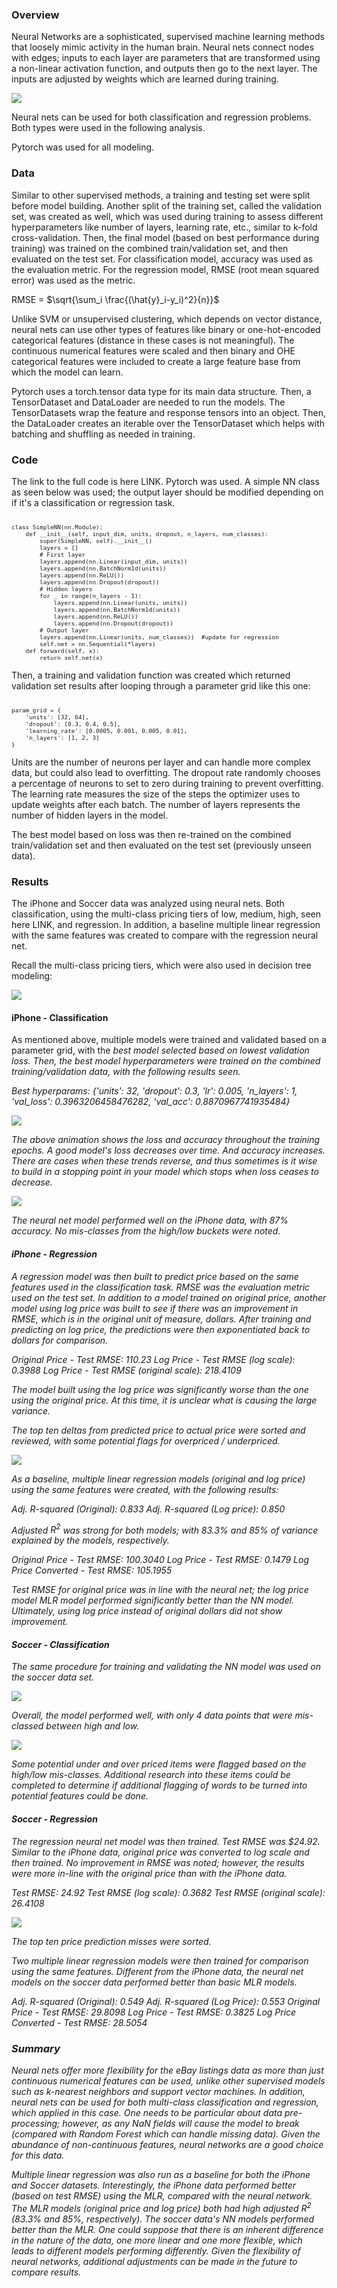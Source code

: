 ### Overview

Neural Networks are a sophisticated, supervised machine learning methods that loosely mimic activity in the human brain.  Neural nets connect nodes with edges; inputs to each layer are parameters that are transformed using a non-linear activation function, and outputs then go to the next layer.  The inputs are adjusted by weights which are learned during training.  

![](images/5/nn_graph.png)

Neural nets can be used for both classification and regression problems.  Both types were used in the following analysis.

Pytorch was used for all modeling.

### Data

Similar to other supervised methods, a training and testing set were split before model building.  Another split of the training set, called the validation set, was created as well, which was used during training to assess different hyperparameters like number of layers, learning rate, etc., similar to k-fold cross-validation.  Then, the final model (based on best performance during training) was trained on the combined train/validation set, and then evaluated on the test set.  For classification model, accuracy was used as the evaluation metric.  For the regression model, RMSE (root mean squared error) was used as the metric.

RMSE = $\sqrt{\sum_i \frac{(\hat{y}_i-y_i)^2}{n}}$


Unlike SVM or unsupervised clustering, which depends on vector distance, neural nets can use other types of features like binary or one-hot-encoded categorical features (distance in these cases is not meaningful).  The continuous numerical features were scaled and then binary and OHE categorical features were included to create a large feature base from which the model can learn.

Pytorch uses a torch.tensor data type for its main data structure.  Then, a TensorDataset and DataLoader are needed to run the models.  The TensorDatasets wrap the feature and response tensors into an object.  Then, the DataLoader creates an iterable over the TensorDataset which helps with batching and shuffling as needed in training.


### Code

The link to the full code is here LINK.  Pytorch was used.  A simple NN class as seen below was used; the output layer should be modified depending on if it's a classification or regression task.

<pre style="font-size: 11px;"><code class="language-python">
class SimpleNN(nn.Module):
    def __init__(self, input_dim, units, dropout, n_layers, num_classes):
        super(SimpleNN, self).__init__()
        layers = []
        # First layer
        layers.append(nn.Linear(input_dim, units))
        layers.append(nn.BatchNorm1d(units)) 
        layers.append(nn.ReLU())
        layers.append(nn.Dropout(dropout))
        # Hidden layers
        for _ in range(n_layers - 1):
            layers.append(nn.Linear(units, units))
            layers.append(nn.BatchNorm1d(units)) 
            layers.append(nn.ReLU())
            layers.append(nn.Dropout(dropout))
        # Output layer
        layers.append(nn.Linear(units, num_classes))  #update for regression
        self.net = nn.Sequential(*layers)
    def forward(self, x):
        return self.net(x)
</code></pre>

Then, a training and validation function was created which returned validation set results after looping through a parameter grid like this one:

<pre style="font-size: 11px;"><code class="language-python">
param_grid = {
    'units': [32, 64],
    'dropout': [0.3, 0.4, 0.5],
    'learning_rate': [0.0005, 0.001, 0.005, 0.01],
    'n_layers': [1, 2, 3]
}
</code></pre>

Units are the number of neurons per layer and can handle more complex data, but could also lead to overfitting.  The dropout rate randomly chooses a percentage of neurons to set to zero during training to prevent overfitting.  The learning rate measures the size of the steps the optimizer uses to update weights after each batch. The number of layers represents the number of hidden layers in the model.  

The best model based on loss was then re-trained on the combined train/validation set and then evaluated on the test set (previously unseen data).  


### Results
The iPhone and Soccer data was analyzed using neural nets.  Both classification, using the multi-class pricing tiers of low, medium, high, seen here LINK, and regression.  In addition, a baseline multiple linear regression with the same features was created to compare with the regression neural net.

Recall the multi-class pricing tiers, which were also used in decision tree modeling:

![](images/5/pricing_tiers.png)

#### iPhone - Classification

As mentioned above, multiple models were trained and validated based on a parameter grid, with the <em>best<em> model selected based on lowest validation loss.  Then, the best model hyperparameters were trained on the combined training/validation data, with the following results seen.

Best hyperparams: {'units': 32, 'dropout': 0.3, 'lr': 0.005, 'n_layers': 1, 'val_loss': 0.3963206458476282, 'val_acc': 0.8870967741935484}

![](images/5/training_progress.gif)

The above animation shows the loss and accuracy throughout the training epochs.  A good model's loss decreases over time.  And accuracy increases.  There are cases when these trends reverse, and thus sometimes is it wise to build in a stopping point in your model which stops when loss ceases to decrease. 

![](images/5/cm_nn_iphone.png)

The neural net model performed well on the iPhone data, with 87% accuracy.  No mis-classes from the high/low buckets were noted.  

#### iPhone - Regression
A regression model was then built to predict price based on the same features used in the classification task.  RMSE was the evaluation metric used on the test set.  In addition to a model trained on original price, another model using log price was built to see if there was an improvement in RMSE, which is in the original unit of measure, dollars.  After training and predicting on log price, the predictions were then exponentiated back to dollars for comparison.


Original Price - Test RMSE: 110.23
Log Price - Test RMSE (log scale): 0.3988
Log Price - Test RMSE (original scale): 218.4109

The model built using the log price was significantly worse than the one using the original price.  At this time, it is unclear what is causing the large variance.  

The top ten deltas from predicted price to actual price were sorted and reviewed, with some potential flags for overpriced / underpriced.

![](images/5/iphone_over_under_reg.png)


As a baseline, multiple linear regression models (original and log price) using the same features were created, with the following results:

Adj. R-squared (Original): 0.833
Adj. R-squared (Log price): 0.850

Adjusted $R^2$ was strong for both models; with 83.3% and 85% of variance explained by the models, respectively.

Original Price - Test RMSE: 100.3040
Log Price - Test RMSE: 0.1479
Log Price Converted - Test RMSE: 105.1955

Test RMSE for original price was in line with the neural net; the log price model MLR model performed significantly better than the NN model.  Ultimately, using log price instead of original dollars did not show improvement.


#### Soccer - Classification
The same procedure for training and validating the NN model was used on the soccer data set.

![](images/5/cm_nn_soccer.png)

Overall, the model performed well, with only 4 data points that were mis-classed between high and low.

![](images/5/soccer_over_under_class.png)

Some potential under and over priced items were flagged based on the high/low mis-classes.  Additional research into these items could be completed to determine if additional flagging of words to be turned into potential features could be done.  

#### Soccer - Regression
The regression neural net model was then trained. Test RMSE was $24.92.  Similar to the iPhone data, original price was converted to log scale and then trained.  No improvement in RMSE was noted; however, the results were more in-line with the original price than with the iPhone data.

Test RMSE: 24.92
Test RMSE (log scale): 0.3682
Test RMSE (original scale): 26.4108

![](images/5/soccer_over_under_reg.png)

The top ten price prediction misses were sorted.  

Two multiple linear regression models were then trained for comparison using the same features.  Different from the iPhone data, the neural net models on the soccer data performed better than basic MLR models.  

Adj. R-squared (Original): 0.549
Adj. R-squared (Log Price): 0.553
Original Price - Test RMSE: 29.8098
Log Price - Test RMSE: 0.3825
Log Price Converted - Test RMSE: 28.5054

### Summary

Neural nets offer more flexibility for the eBay listings data as more than just continuous numerical features can be used, unlike other supervised models such as k-nearest neighbors and support vector machines.  In addition, neural nets can be used for both multi-class classification and regression, which applied in this case.  One needs to be particular about data pre-processing; however, as any NaN fields will cause the model to break (compared with Random Forest which can handle missing data).  Given the abundance of non-continuous features, neural networks are a good choice for this data.  

Multiple linear regression was also run as a baseline for both the iPhone and Soccer datasets.  Interestingly, the iPhone data performed better (based on test RMSE) using the MLR, compared with the neural network.  The MLR models (original price and log price) both had high adjusted $R^2$ (83.3% and 85%, respectively).  The soccer data's NN models performed better than the MLR.  One could suppose that there is an inherent difference in the nature of the data, one more linear and one more flexible, which leads to different models performing differently.  Given the flexibility of neural networks, additional adjustments can be made in the future to compare results.  